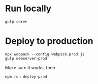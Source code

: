 # Run locally
```npm install
gulp serve

```
# Deploy to production
```
npx webpack --config webpack.prod.js
gulp webserver-prod
```
Make sure it works, then
```
npm run deploy-prod
```